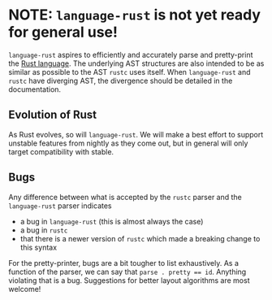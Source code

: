 # NOTE: `language-rust` is not yet ready for general use!

`language-rust` aspires to efficiently and accurately parse and pretty-print the [Rust language][0].
The underlying AST structures are also intended to be as similar as possible to the AST `rustc` uses
itself. When `language-rust` and `rustc` have diverging AST, the divergence should be detailed in
the documentation.

## Evolution of Rust

As Rust evolves, so will `language-rust`. We will make a best effort to support unstable features
from nightly as they come out, but in general will only target compatibility with stable.

## Bugs

Any difference between what is accepted by the `rustc` parser and the `language-rust` parser
indicates

  * a bug in `language-rust` (this is almost always the case)
  * a bug in `rustc`
  * that there is a newer version of `rustc` which made a breaking change to this syntax

For the pretty-printer, bugs are a bit tougher to list exhaustively. As a function of the parser, we can
say that `parse . pretty == id`. Anything violating that is a bug. Suggestions for better layout
algorithms are most welcome!

[0]: https://www.rust-lang.org/en-US/
